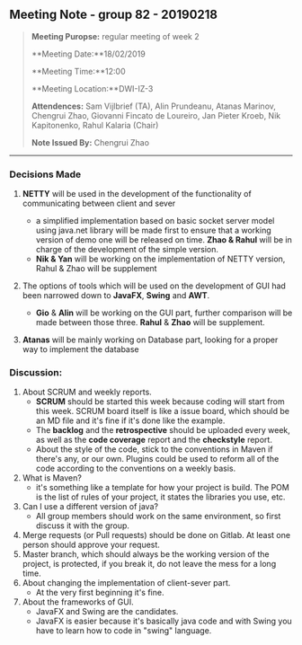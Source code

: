 ## Meeting Note - group 82 - 20190218

> **Meeting Puropse:** regular meeting of week 2
>
> **Meeting Date:**18/02/2019
>
> **Meeting Time:**12:00
>
> **Meeting Location:**DWI-IZ-3
>
> **Attendences:**  Sam Vijlbrief (TA), Alin Prundeanu, Atanas Marinov, Chengrui Zhao, Giovanni Fincato de Loureiro, Jan Pieter Kroeb, Nik Kapitonenko, Rahul Kalaria (Chair)
>
> **Note Issued By:** Chengrui Zhao



---

### Decisions Made

1. **NETTY** will be used in the development of the functionality of communicating between client and sever
   * a simplified implementation based on basic socket server model using java.net library will be made first to ensure that a working version of demo one will be released on time. **Zhao & Rahul** will be in charge of the development of the simple version.
   * **Nik & Yan** will be working on the implementation of NETTY version, Rahul & Zhao will be supplement 
2. The options of tools which will be used on the development of GUI had been narrowed down to **JavaFX**, **Swing** and **AWT**.
   * **Gio** & **Alin** will be working on the GUI part, further comparison will be made between those three. **Rahul** & **Zhao** will be supplement. 

3. **Atanas** will be mainly working on Database part, looking for a proper way to implement the database

 

### Discussion:

1. About SCRUM and weekly reports.
   * **SCRUM** should be started this week because coding will start from this week. SCRUM board itself is like a issue board, which should be an MD file and it's fine if it's done like the example. 
   * The **backlog** and the **retrospective** should be uploaded every week, as well as the **code coverage** report and the **checkstyle** report. 
   * About the style of the code, stick to the conventions in Maven if there's any, or our own. Plugins could be used to reform all of the code according to the conventions on a weekly basis. 
2. What is Maven?
   * it's something like a template for how your project is build. The POM is the list of rules of your project, it states the libraries you use, etc.
3. Can I use a different version of java?
   * All group members should work on the same environment, so first discuss it with the group. 
4. Merge requests (or Pull requests) should be done on Gitlab. At least one person should approve your request. 
5. Master branch, which should always be the working version of the project, is protected, if you break it, do not leave the mess for a long time.
6. About changing the implementation of client-sever part.
   * At the very first beginning it's fine.
7. About the frameworks of GUI.
   * JavaFX and Swing are the candidates.
   * JavaFX is easier because it's basically java code and with Swing you have to learn how to code in "swing" language. 
 





 